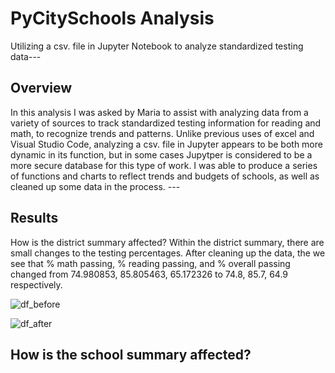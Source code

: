 # PyCitySchools Analysis
Utilizing a csv. file in Jupyter Notebook to analyze standardized testing data---
## Overview
In this analysis I was asked by Maria to assist with analyzing data from a variety of sources to track standardized testing information for reading and math, to recognize trends and patterns. Unlike previous uses of excel and Visual Studio Code, analyzing a csv. file in Jupyter appears to be both more dynamic in its function, but in some cases Jupytper is considered to be a more secure database for this type of work. I was able to produce a series of functions and charts to reflect trends and budgets of schools, as well as cleaned up some data in the process. ---
## Results
How is the district summary affected?
Within the district summary, there are small changes to the testing percentages. After cleaning up the data, the we see that % math passing, % reading passing, and % overall passing changed from 74.980853,	85.805463,	65.172326 to 74.8,	85.7,	64.9 respectively.

![df_before](https://user-images.githubusercontent.com/101460770/167323550-4135e6dd-99b5-4114-962f-d9933a68dcc6.PNG)

![df_after](https://user-images.githubusercontent.com/101460770/167323563-2b52e85e-dbcf-4e0c-8689-f2d58a793756.PNG)

## How is the school summary affected?

